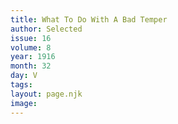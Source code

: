 ```yaml
---
title: What To Do With A Bad Temper
author: Selected
issue: 16
volume: 8
year: 1916
month: 32
day: V
tags:
layout: page.njk
image:
---
```



